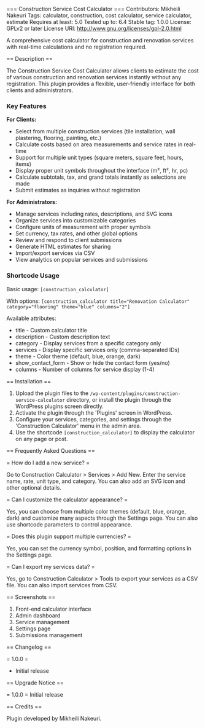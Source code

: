 === Construction Service Cost Calculator ===
Contributors: Mikheili Nakeuri
Tags: calculator, construction, cost calculator, service calculator, estimate
Requires at least: 5.0
Tested up to: 6.4
Stable tag: 1.0.0
License: GPLv2 or later
License URI: http://www.gnu.org/licenses/gpl-2.0.html

A comprehensive cost calculator for construction and renovation services with real-time calculations and no registration required.

== Description ==

The Construction Service Cost Calculator allows clients to estimate the cost of various construction and renovation services instantly without any registration. This plugin provides a flexible, user-friendly interface for both clients and administrators.

### Key Features

**For Clients:**
* Select from multiple construction services (tile installation, wall plastering, flooring, painting, etc.)
* Calculate costs based on area measurements and service rates in real-time
* Support for multiple unit types (square meters, square feet, hours, items)
* Display proper unit symbols throughout the interface (m², ft², hr, pc)
* Calculate subtotals, tax, and grand totals instantly as selections are made
* Submit estimates as inquiries without registration

**For Administrators:**
* Manage services including rates, descriptions, and SVG icons
* Organize services into customizable categories
* Configure units of measurement with proper symbols
* Set currency, tax rates, and other global options
* Review and respond to client submissions
* Generate HTML estimates for sharing
* Import/export services via CSV
* View analytics on popular services and submissions

### Shortcode Usage

Basic usage:
`[construction_calculator]`

With options:
`[construction_calculator title="Renovation Calculator" category="flooring" theme="blue" columns="2"]`

Available attributes:
* title - Custom calculator title
* description - Custom description text
* category - Display services from a specific category only
* services - Display specific services only (comma-separated IDs)
* theme - Color theme (default, blue, orange, dark)
* show_contact_form - Show or hide the contact form (yes/no)
* columns - Number of columns for service display (1-4)

== Installation ==

1. Upload the plugin files to the `/wp-content/plugins/construction-service-calculator` directory, or install the plugin through the WordPress plugins screen directly.
2. Activate the plugin through the 'Plugins' screen in WordPress.
3. Configure your services, categories, and settings through the 'Construction Calculator' menu in the admin area.
4. Use the shortcode `[construction_calculator]` to display the calculator on any page or post.

== Frequently Asked Questions ==

= How do I add a new service? =

Go to Construction Calculator > Services > Add New. Enter the service name, rate, unit type, and category. You can also add an SVG icon and other optional details.

= Can I customize the calculator appearance? =

Yes, you can choose from multiple color themes (default, blue, orange, dark) and customize many aspects through the Settings page. You can also use shortcode parameters to control appearance.

= Does this plugin support multiple currencies? =

Yes, you can set the currency symbol, position, and formatting options in the Settings page.

= Can I export my services data? =

Yes, go to Construction Calculator > Tools to export your services as a CSV file. You can also import services from CSV.

== Screenshots ==

1. Front-end calculator interface
2. Admin dashboard
3. Service management
4. Settings page
5. Submissions management

== Changelog ==

= 1.0.0 =
* Initial release

== Upgrade Notice ==

= 1.0.0 =
Initial release

== Credits ==

Plugin developed by Mikheili Nakeuri.
